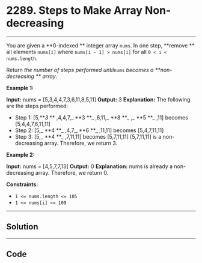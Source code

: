 # 2289. Steps to Make Array Non-decreasing

---

You are given a **0-indexed ** integer array `nums`. In one step, **remove ** all elements `nums[i]` where `nums[i - 1] > nums[i]` for all `0 < i < nums.length`.

Return _the number of steps performed until_`nums` _becomes a **non-decreasing ** array_.

 

**Example 1:**


**Input:** nums = [5,3,4,4,7,3,6,11,8,5,11]
**Output:** 3
**Explanation:** The following are the steps performed:
- Step 1: [5,**_3_ ** ,4,4,7,_ **3 **_ ,6,11,_ **8 **_ ,_ **5 **_ ,11] becomes [5,4,4,7,6,11,11]
- Step 2: [5,_ **4 **_ ,4,7,_ **6 **_ ,11,11] becomes [5,4,7,11,11]
- Step 3: [5,_ **4 **_ ,7,11,11] becomes [5,7,11,11]
[5,7,11,11] is a non-decreasing array. Therefore, we return 3.


**Example 2:**


**Input:** nums = [4,5,7,7,13]
**Output:** 0
**Explanation:** nums is already a non-decreasing array. Therefore, we return 0.


 

**Constraints:**

  * `1 <= nums.length <= 105`
  * `1 <= nums[i] <= 109`

---

## Solution



---

## Code
```python


```